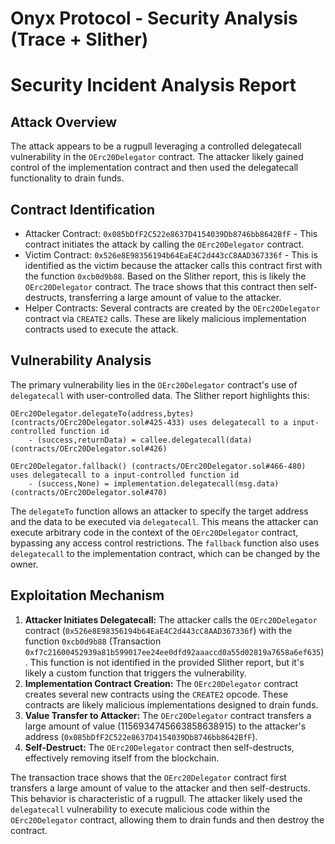 # Onyx Protocol - Security Analysis (Trace + Slither)

# Security Incident Analysis Report

## Attack Overview
The attack appears to be a rugpull leveraging a controlled delegatecall vulnerability in the `OErc20Delegator` contract. The attacker likely gained control of the implementation contract and then used the delegatecall functionality to drain funds.

## Contract Identification
- Attacker Contract: `0x085bDfF2C522e8637D4154039Db8746bb8642BfF` - This contract initiates the attack by calling the `OErc20Delegator` contract.
- Victim Contract: `0x526e8E98356194b64EaE4C2d443cC8AAD367336f` - This is identified as the victim because the attacker calls this contract first with the function `0xcb0d9b88`. Based on the Slither report, this is likely the `OErc20Delegator` contract. The trace shows that this contract then self-destructs, transferring a large amount of value to the attacker.
- Helper Contracts: Several contracts are created by the `OErc20Delegator` contract via `CREATE2` calls. These are likely malicious implementation contracts used to execute the attack.

## Vulnerability Analysis
The primary vulnerability lies in the `OErc20Delegator` contract's use of `delegatecall` with user-controlled data. The Slither report highlights this:

```
OErc20Delegator.delegateTo(address,bytes) (contracts/OErc20Delegator.sol#425-433) uses delegatecall to a input-controlled function id
	- (success,returnData) = callee.delegatecall(data) (contracts/OErc20Delegator.sol#426)

OErc20Delegator.fallback() (contracts/OErc20Delegator.sol#466-480) uses delegatecall to a input-controlled function id
	- (success,None) = implementation.delegatecall(msg.data) (contracts/OErc20Delegator.sol#470)
```

The `delegateTo` function allows an attacker to specify the target address and the data to be executed via `delegatecall`. This means the attacker can execute arbitrary code in the context of the `OErc20Delegator` contract, bypassing any access control restrictions. The `fallback` function also uses `delegatecall` to the implementation contract, which can be changed by the owner.

## Exploitation Mechanism
1. **Attacker Initiates Delegatecall:** The attacker calls the `OErc20Delegator` contract (`0x526e8E98356194b64EaE4C2d443cC8AAD367336f`) with the function `0xcb0d9b88` (Transaction `0xf7c21600452939a81b599017ee24ee0dfd92aaaccd0a55d02819a7658a6ef635`). This function is not identified in the provided Slither report, but it's likely a custom function that triggers the vulnerability.
2. **Implementation Contract Creation:** The `OErc20Delegator` contract creates several new contracts using the `CREATE2` opcode. These contracts are likely malicious implementations designed to drain funds.
3. **Value Transfer to Attacker:** The `OErc20Delegator` contract transfers a large amount of value (1156934745663858638915) to the attacker's address (`0x085bDfF2C522e8637D4154039Db8746bb8642BfF`).
4. **Self-Destruct:** The `OErc20Delegator` contract then self-destructs, effectively removing itself from the blockchain.

The transaction trace shows that the `OErc20Delegator` contract first transfers a large amount of value to the attacker and then self-destructs. This behavior is characteristic of a rugpull. The attacker likely used the `delegatecall` vulnerability to execute malicious code within the `OErc20Delegator` contract, allowing them to drain funds and then destroy the contract.
